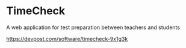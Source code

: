 # TimeCheck

A web application for test preparation between teachers and students

https://devpost.com/software/timecheck-9x1g3k
